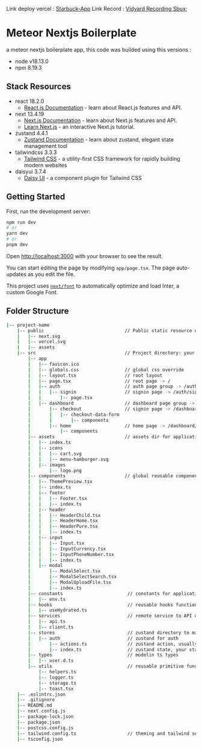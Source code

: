 Link deploy vercel : [Starbuck-App](sbux-ambar.vercel.app)
Link Record : [Vidyard Recording Sbux](https://share.vidyard.com/watch/5kevm7RfHgmSB6DeN9SK25?);

# Meteor Nextjs Boilerplate

a meteor nextjs boilerplate app, this code was builded using this versions :

- node v18.13.0
- npm 8.19.3

## Stack Resources

- react 18.2.0
  - [React.js Documentation](https://react.dev/learn/thinking-in-react) - learn about React.js features and API.
- next 13.4.19
  - [Next.js Documentation](https://nextjs.org/docs) - learn about Next.js features and API.
  - [Learn Next.js](https://nextjs.org/learn) - an interactive Next.js tutorial.
- zustand 4.4.1
  - [Zustand Documentation](https://zustand-demo.pmnd.rs/) - learn about zustand, elegant state management tool
- tailwindcss 3.3.3
  - [Tailwind CSS](https://tailwindcss.com/) - a utility-first CSS framework for rapidly building modern websites
- daisyui 3.7.4
  - [Daisy UI](https://daisyui.com/) - a component plugin for Tailwind CSS

## Getting Started

First, run the development server:

```bash
npm run dev
# or
yarn dev
# or
pnpm dev
```

Open [http://localhost:3000](http://localhost:3000) with your browser to see the result.

You can start editing the page by modifying `app/page.tsx`. The page auto-updates as you edit the file.

This project uses [`next/font`](https://nextjs.org/docs/basic-features/font-optimization) to automatically optimize and load Inter, a custom Google Font.

## Folder Structure

```bash
|-- project-name
    |-- public                              // Public static resource of project
    |   |-- next.svg
    |   |-- vercel.svg
    |   |-- assets
    |-- src                                 // Project directory: your working area 🤘
        |-- app
        |   |-- favicon.ico
        |   |-- globals.css                 // global css override
        |   |-- layout.tsx                  // root layout
        |   |-- page.tsx                    // root page -> /
        |   |-- auth                        // auth page group -> /auth/ -> usually for authetication page groups like signin, signup and reset password
        |   |   |-- signin                  // signin page -> /auth/signin
        |   |       |-- page.tsx
        |   |-- dashboard                   // dashboard page group -> /dashboard/ -> usually for main app or protected (logged user screen) route application
        |       |-- checkout                // signin page -> /dashboard/signin
        |       |   |-- checkout-data-form
        |       |       |-- components
        |       |-- home                    // home page -> /dashboard/home
        |           |-- components
        |-- assets                          // assets dir for application
        |   |-- index.ts
        |   |-- icons
        |   |   |-- cart.svg
        |   |   |-- menu-hamburger.svg
        |   |-- images
        |       |-- logo.png
        |-- components                      // global reusable component
        |   |-- ThemePreview.tsx
        |   |-- index.ts
        |   |-- footer
        |   |   |-- Footer.tsx
        |   |   |-- index.ts
        |   |-- header
        |   |   |-- HeaderChild.tsx
        |   |   |-- HeaderHome.tsx
        |   |   |-- HeaderPure.tsx
        |   |   |-- index.ts
        |   |-- input
        |   |   |-- Input.tsx
        |   |   |-- InputCurrency.tsx
        |   |   |-- InputPhoneNumber.tsx
        |   |   |-- index.ts
        |   |-- modal
        |       |-- ModalSelect.tsx
        |       |-- ModalSelectSearch.tsx
        |       |-- ModalUploadFile.tsx
        |       |-- index.ts
        |-- constants                        // constants for application
        |   |-- env.ts
        |-- hooks                            // reusable hooks function
        |   |-- useHydrated.ts
        |-- services                         // remote service to API or firebase or other clients
        |   |-- api.ts
        |   |-- client.ts
        |-- stores                           // zustand directory to manage global state and action
        |   |-- auth                         // zustand for auth
        |       |-- actions.ts               // zustand action, usually has action from calling api from clients/api.ts
        |       |-- index.ts                 // zustand state, your state of the app
        |-- types                            // modelin ts types
        |   |-- user.d.ts
        |-- utils                            // reusable primitive function
            |-- helpers.ts
            |-- logger.ts
            |-- storage.ts
            |-- toast.tsx
    |-- .eslintrc.json
    |-- .gitignore
    |-- README.md
    |-- next.config.js
    |-- package-lock.json
    |-- package.json
    |-- postcss.config.js
    |-- tailwind.config.ts                   // theming and tailwind setup
    |-- tsconfig.json
```
